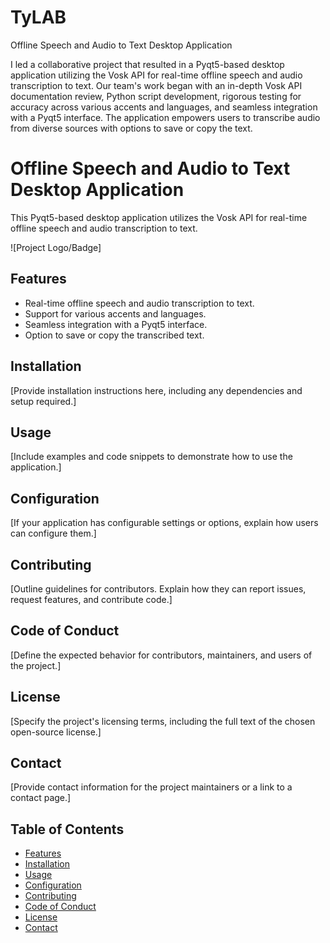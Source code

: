 # TyLAB
Offline Speech and Audio to Text Desktop Application

I led a collaborative project that resulted in a Pyqt5-based desktop application utilizing the Vosk API for real-time offline speech and audio transcription to text. Our team's work began with an in-depth Vosk API documentation review, Python script development, rigorous testing for accuracy across various accents and languages, and seamless integration with a Pyqt5 interface. The application empowers users to transcribe audio from diverse sources with options to save or copy the text. 


# Offline Speech and Audio to Text Desktop Application

This Pyqt5-based desktop application utilizes the Vosk API for real-time offline speech and audio transcription to text. 

![Project Logo/Badge]

## Features
- Real-time offline speech and audio transcription to text.
- Support for various accents and languages.
- Seamless integration with a Pyqt5 interface.
- Option to save or copy the transcribed text.

## Installation
[Provide installation instructions here, including any dependencies and setup required.]

## Usage
[Include examples and code snippets to demonstrate how to use the application.]

## Configuration
[If your application has configurable settings or options, explain how users can configure them.]

## Contributing
[Outline guidelines for contributors. Explain how they can report issues, request features, and contribute code.]

## Code of Conduct
[Define the expected behavior for contributors, maintainers, and users of the project.]

## License
[Specify the project's licensing terms, including the full text of the chosen open-source license.]

## Contact
[Provide contact information for the project maintainers or a link to a contact page.]

## Table of Contents
- [Features](#features)
- [Installation](#installation)
- [Usage](#usage)
- [Configuration](#configuration)
- [Contributing](#contributing)
- [Code of Conduct](#code-of-conduct)
- [License](#license)
- [Contact](#contact)
